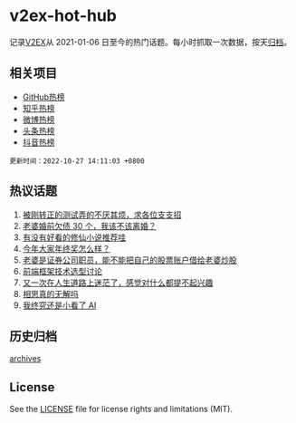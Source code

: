 # v2ex-hot-hub

 记录[V2EX](https://www.v2ex.com/)从 2021-01-06 日至今的热门话题。每小时抓取一次数据，按天[归档](archives)。
 
 ## 相关项目

- [GitHub热榜](https://github.com/snaildev/github-hot-hub)
- [知乎热榜](https://github.com/snaildev/zhihu-hot-hub)
- [微博热榜](https://github.com/snaildev/weibo-hot-hub)
- [头条热榜](https://github.com/snaildev/toutiao-hot-hub)
- [抖音热榜](https://github.com/snaildev/douyin-hot-hub)


 `更新时间：2022-10-27 14:11:03 +0800`

## 热议话题

1. [被刚转正的测试弄的不厌其烦，求各位支支招](https://www.v2ex.com/t/890025)
1. [老婆婚前欠债 30 个，我该不该离婚？](https://www.v2ex.com/t/890304)
1. [有没有好看的修仙小说推荐哇](https://www.v2ex.com/t/890064)
1. [今年大家年终奖怎么样？](https://www.v2ex.com/t/890041)
1. [老婆是证券公司职员，能不能把自己的股票账户借给老婆炒股](https://www.v2ex.com/t/890244)
1. [前端框架技术选型讨论](https://www.v2ex.com/t/890059)
1. [又一次在人生道路上迷茫了，感觉对什么都提不起兴趣](https://www.v2ex.com/t/890096)
1. [相思真的无解吗](https://www.v2ex.com/t/890160)
1. [我终究还是小看了 AI](https://www.v2ex.com/t/890250)

## 历史归档

[archives](archives)

## License

See the [LICENSE](LICENSE) file for license rights and limitations (MIT).
